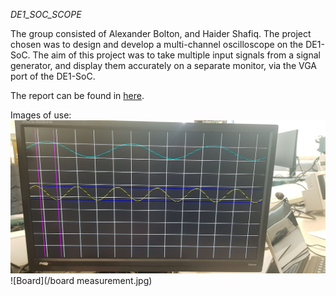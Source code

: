 *DE1_SOC_SCOPE*

The group consisted of Alexander Bolton, and Haider Shafiq. The project chosen
was to design and develop a multi-channel oscilloscope on the DE1-SoC. The aim of this
project was to take multiple input signals from a signal generator, and display them
accurately on a separate monitor, via the VGA port of the DE1-SoC.

The report can be found in [here](https://github.com/HectoSpark/DE1_SoC_SCOPE/blob/master/FPGA_MiniProject/Report/build/Report.pdf).  
  
  
Images of use:  
![Wave](/wave.jpg)  
![Board](/board measurement.jpg)  
